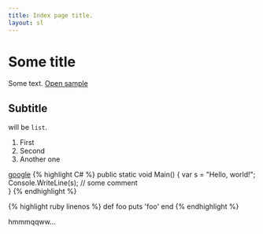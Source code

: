 ```yaml
---
title: Index page title.
layout: sl
---
```


# Some title #

Some text. [Open sample](sample)

## Subtitle ##

will be `list`.

1. First
2. Second
3. Another one

<a class="k" href="google.com">google</a>
{% highlight C# %}
public static void Main()
{
    var s = "Hello, world!";
	Console.WriteLine(s); // some comment	
}
{% endhighlight %}


{% highlight ruby linenos %}
def foo
  puts 'foo'
end
{% endhighlight %}

hmmmqqww...